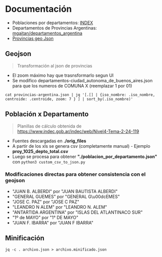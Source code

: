 # Documentación

- Poblaciones por departamentos: [INDEX](https://www.indec.gob.ar/indec/web/Nivel4-Tema-2-24-119)
- Departamentos de Provincias Argentinas: [mgaitan/departamentos_argentina](https://github.com/mgaitan/departamentos_argentina/)
- [Provincias geo Json](https://infra.datos.gob.ar/catalog/modernizacion/dataset/7/distribution/7.2/download/provincias.json)

## Geojson
> Transformación al json de provincias

- El zoom máximo hay que trasnsformarlo segun UI
- Se modifico departamentos-ciudad_autonoma_de_buenos_aires.json para que los numeros de COMUNA X (reemplazar 1 por 01)

```
cat provincias-argentina.json | jq '[.[] | {iso_nombre: .iso_nombre, centroide: .centroide, zoom: 7 } ] | sort_by(.iso_nombre)'
```


## Población x Departamento
> Planillas de cálculo obtenida de https://www.indec.gob.ar/indec/web/Nivel4-Tema-2-24-119

- Fuentes descargadas en **./orig_files**
- A partir de los xls se genera csv (completamente manual) - Ejemplo **proy_1025_depto_total.csv**
- Luego se procesa para obtener **"./poblacion_por_departamento.json"** con `python3 custom_csv_to_json.py`

### Modificaciones directas para obtener consistencia con el geojson

- "JUAN B. ALBERDI" por "JUAN BAUTISTA ALBERDI"
- "GENERAL GUEMES" por "GENERAL G\u00dcEMES"
- "JOSE C. PAZ" por "JOSE C PAZ"
- "LEANDRO N ALEM" por "LEANDRO N. ALEM"
- "ANTARTIDA ARGENTINA" por "ISLAS DEL ATLANTINACO SUR"
- "1º de MAYO" por "1° DE MAYO"
- "JUAN F. IBARRA" por "JUAN F IBARRA"

## Minificación

`jq -c . archivo.json > archivo.minificado.json`
